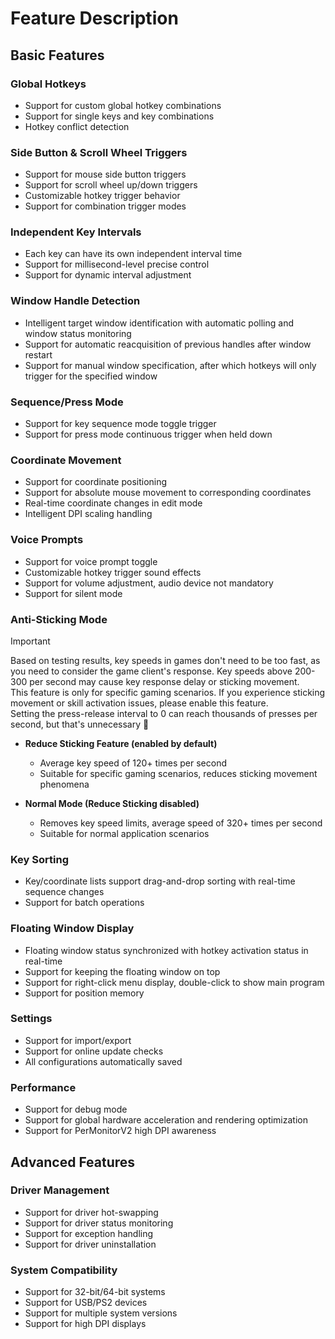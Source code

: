 # Feature Description

## Basic Features

### Global Hotkeys
- Support for custom global hotkey combinations
- Support for single keys and key combinations
- Hotkey conflict detection

### Side Button & Scroll Wheel Triggers
- Support for mouse side button triggers
- Support for scroll wheel up/down triggers
- Customizable hotkey trigger behavior
- Support for combination trigger modes

### Independent Key Intervals
- Each key can have its own independent interval time
- Support for millisecond-level precise control
- Support for dynamic interval adjustment

### Window Handle Detection
- Intelligent target window identification with automatic polling and window status monitoring
- Support for automatic reacquisition of previous handles after window restart
- Support for manual window specification, after which hotkeys will only trigger for the specified window

### Sequence/Press Mode
- Support for key sequence mode toggle trigger
- Support for press mode continuous trigger when held down

### Coordinate Movement
- Support for coordinate positioning
- Support for absolute mouse movement to corresponding coordinates
- Real-time coordinate changes in edit mode
- Intelligent DPI scaling handling

### Voice Prompts
- Support for voice prompt toggle
- Customizable hotkey trigger sound effects
- Support for volume adjustment, audio device not mandatory
- Support for silent mode

### Anti-Sticking Mode
> [!IMPORTANT]
> Based on testing results, key speeds in games don't need to be too fast, as you need to consider the game client's response. Key speeds above 200-300 per second may cause key response delay or sticking movement.  
> This feature is only for specific gaming scenarios. If you experience sticking movement or skill activation issues, please enable this feature.  
> Setting the press-release interval to 0 can reach thousands of presses per second, but that's unnecessary 🫥  

- **Reduce Sticking Feature (enabled by default)** 
  - Average key speed of 120+ times per second
  - Suitable for specific gaming scenarios, reduces sticking movement phenomena

- **Normal Mode (Reduce Sticking disabled)**
  - Removes key speed limits, average speed of 320+ times per second
  - Suitable for normal application scenarios

### Key Sorting
- Key/coordinate lists support drag-and-drop sorting with real-time sequence changes
- Support for batch operations

### Floating Window Display
- Floating window status synchronized with hotkey activation status in real-time
- Support for keeping the floating window on top
- Support for right-click menu display, double-click to show main program
- Support for position memory

### Settings
- Support for import/export
- Support for online update checks
- All configurations automatically saved

### Performance
- Support for debug mode
- Support for global hardware acceleration and rendering optimization
- Support for PerMonitorV2 high DPI awareness

## Advanced Features

### Driver Management
- Support for driver hot-swapping
- Support for driver status monitoring
- Support for exception handling
- Support for driver uninstallation

### System Compatibility
- Support for 32-bit/64-bit systems
- Support for USB/PS2 devices
- Support for multiple system versions
- Support for high DPI displays 
